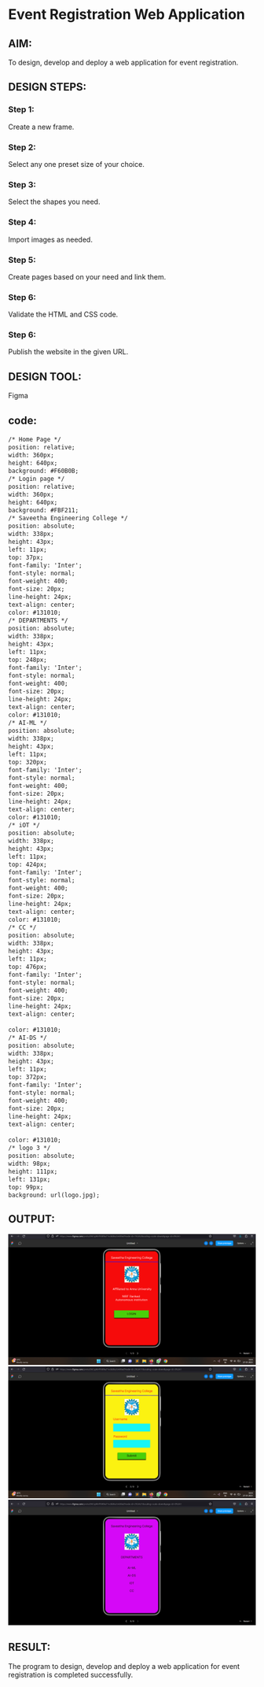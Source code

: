 # Event Registration Web Application

## AIM:
To design, develop and deploy a web application for event registration.

## DESIGN STEPS:

### Step 1:
Create a new frame.

### Step 2:
Select any one preset size of your choice.

### Step 3:
Select the shapes you need.

### Step 4:
Import images as needed.

### Step 5:
Create pages based on your need and link them.

### Step 6:

Validate the HTML and CSS code.

### Step 6:

Publish the website in the given URL.

## DESIGN TOOL:
Figma

## code:
```
/* Home Page */
position: relative;
width: 360px;
height: 640px;
background: #F60B0B;
/* Login page */
position: relative;
width: 360px;
height: 640px;
background: #FBF211;
/* Saveetha Engineering College */
position: absolute;
width: 338px;
height: 43px;
left: 11px;
top: 37px;
font-family: 'Inter';
font-style: normal;
font-weight: 400;
font-size: 20px;
line-height: 24px;
text-align: center;
color: #131010;
/* DEPARTMENTS */
position: absolute;
width: 338px;
height: 43px;
left: 11px;
top: 248px;
font-family: 'Inter';
font-style: normal;
font-weight: 400;
font-size: 20px;
line-height: 24px;
text-align: center;
color: #131010;
/* AI-ML */
position: absolute;
width: 338px;
height: 43px;
left: 11px;
top: 320px;
font-family: 'Inter';
font-style: normal;
font-weight: 400;
font-size: 20px;
line-height: 24px;
text-align: center;
color: #131010;
/* iOT */
position: absolute;
width: 338px;
height: 43px;
left: 11px;
top: 424px;
font-family: 'Inter';
font-style: normal;
font-weight: 400;
font-size: 20px;
line-height: 24px;
text-align: center;
color: #131010;
/* CC */
position: absolute;
width: 338px;
height: 43px;
left: 11px;
top: 476px;
font-family: 'Inter';
font-style: normal;
font-weight: 400;
font-size: 20px;
line-height: 24px;
text-align: center;

color: #131010;
/* AI-DS */
position: absolute;
width: 338px;
height: 43px;
left: 11px;
top: 372px;
font-family: 'Inter';
font-style: normal;
font-weight: 400;
font-size: 20px;
line-height: 24px;
text-align: center;

color: #131010;
/* logo 3 */
position: absolute;
width: 98px;
height: 111px;
left: 131px;
top: 99px;
background: url(logo.jpg);
```

## OUTPUT:

![output](./91.png)
![output](./92.png)
![output](./93.png)

## RESULT:
The program to design, develop and deploy a web application for event registration is completed successfully.